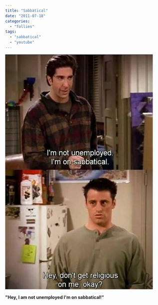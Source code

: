 ```yaml
---
title: "Sabbatical"
date: "2011-07-18"
categories: 
  - "follies"
tags: 
  - "sabbatical"
  - "youtube"
---
```



![](../images/sabbatical.jpg)



 

**"Hey, I am not unemployed I'm on sabbatical!"**
